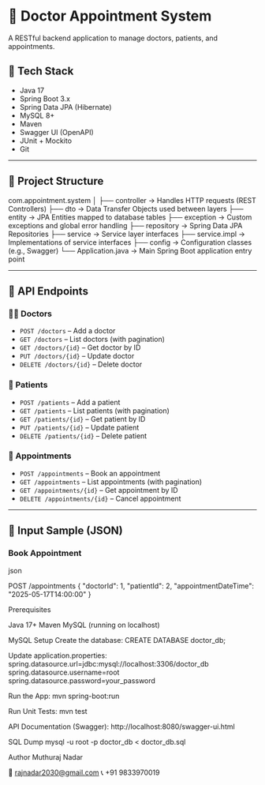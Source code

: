 # 🏥 Doctor Appointment System

A RESTful backend application to manage doctors, patients, and appointments.

## 🚀 Tech Stack

- Java 17
- Spring Boot 3.x
- Spring Data JPA (Hibernate)
- MySQL 8+
- Maven
- Swagger UI (OpenAPI)
- JUnit + Mockito
- Git

---

## 📁 Project Structure

com.appointment.system
│
├── controller        → Handles HTTP requests (REST Controllers)
├── dto              → Data Transfer Objects used between layers
├── entity           → JPA Entities mapped to database tables
├── exception        → Custom exceptions and global error handling
├── repository       → Spring Data JPA Repositories
├── service          → Service layer interfaces
├── service.impl     → Implementations of service interfaces
├── config           → Configuration classes (e.g., Swagger)
└── Application.java → Main Spring Boot application entry point



---

## 🔌 API Endpoints

### 👨‍⚕️ Doctors
- `POST /doctors` – Add a doctor
- `GET /doctors` – List doctors (with pagination)
- `GET /doctors/{id}` – Get doctor by ID
- `PUT /doctors/{id}` – Update doctor
- `DELETE /doctors/{id}` – Delete doctor

### 👤 Patients
- `POST /patients` – Add a patient
- `GET /patients` – List patients (with pagination)
- `GET /patients/{id}` – Get patient by ID
- `PUT /patients/{id}` – Update patient
- `DELETE /patients/{id}` – Delete patient

### 📅 Appointments
- `POST /appointments` – Book an appointment
- `GET /appointments` – List appointments (with pagination)
- `GET /appointments/{id}` – Get appointment by ID
- `DELETE /appointments/{id}` – Cancel appointment

---

## 📄 Input Sample (JSON)

### Book Appointment
json

POST /appointments
{
  "doctorId": 1,
  "patientId": 2,
  "appointmentDateTime": "2025-05-17T14:00:00"
}

Prerequisites

Java 17+
Maven
MySQL (running on localhost)

MySQL Setup
Create the database: CREATE DATABASE doctor_db;

Update application.properties:
spring.datasource.url=jdbc:mysql://localhost:3306/doctor_db
spring.datasource.username=root
spring.datasource.password=your_password

Run the App:
mvn spring-boot:run

Run Unit Tests:
mvn test

API Documentation (Swagger):
http://localhost:8080/swagger-ui.html

SQL Dump
mysql -u root -p doctor_db < doctor_db.sql


Author
Muthuraj Nadar

📧 rajnadar2030@gmail.com
📞 +91 9833970019



